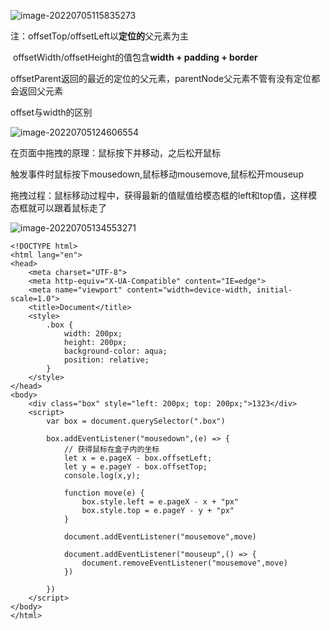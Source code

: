 ![image-20220705115835273](C:\Users\000\AppData\Roaming\Typora\typora-user-images\image-20220705115835273.png)

注：offsetTop/offsetLeft以**定位的**父元素为主

​			offsetWidth/offsetHeight的值包含**width + padding + border**

​			offsetParent返回的最近的定位的父元素，parentNode父元素不管有没有定位都会返回父元素







offset与width的区别

![image-20220705124606554](C:\Users\000\AppData\Roaming\Typora\typora-user-images\image-20220705124606554.png)





在页面中拖拽的原理：鼠标按下并移动，之后松开鼠标

触发事件时鼠标按下mousedown,鼠标移动mousemove,鼠标松开mouseup

拖拽过程：鼠标移动过程中，获得最新的值赋值给模态框的left和top值，这样模态框就可以跟着鼠标走了

![image-20220705134553271](C:\Users\000\AppData\Roaming\Typora\typora-user-images\image-20220705134553271.png)



```
<!DOCTYPE html>
<html lang="en">
<head>
    <meta charset="UTF-8">
    <meta http-equiv="X-UA-Compatible" content="IE=edge">
    <meta name="viewport" content="width=device-width, initial-scale=1.0">
    <title>Document</title>
    <style>
        .box {
            width: 200px;
            height: 200px;
            background-color: aqua;
            position: relative;
        }
    </style>
</head>
<body>
    <div class="box" style="left: 200px; top: 200px;">1323</div>
    <script>
        var box = document.querySelector(".box")

        box.addEventListener("mousedown",(e) => {
            // 获得鼠标在盒子内的坐标
            let x = e.pageX - box.offsetLeft;
            let y = e.pageY - box.offsetTop;
            console.log(x,y);

            function move(e) {
                box.style.left = e.pageX - x + "px"
                box.style.top = e.pageY - y + "px"
            }

            document.addEventListener("mousemove",move)
            
            document.addEventListener("mouseup",() => {
                document.removeEventListener("mousemove",move)
            })

        })
    </script>
</body>
</html>
```

